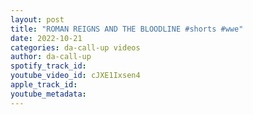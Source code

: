 ```yaml
---
layout: post
title: "ROMAN REIGNS AND THE BLOODLINE #shorts #wwe"
date: 2022-10-21
categories: da-call-up videos
author: da-call-up
spotify_track_id: 
youtube_video_id: cJXE1Ixsen4
apple_track_id: 
youtube_metadata: 
---
```

